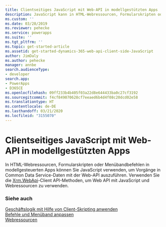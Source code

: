 ```yaml
---
title: Clientseitiges JavaScript mit Web-API in modellgestützten Apps | Microsoft Docs
description: JavaScript kann in HTML-Webressourcen, Formularskripten oder Menübandbefehlen verwendet werden, um Vorgänge in Common Data Service für Apps-Daten mit Web-API auszuführen
ms.custom: ''
ms.date: 03/28/2019
ms.reviewer: pehecke
ms.service: powerapps
ms.suite: ''
ms.tgt_pltfrm: ''
ms.topic: get-started-article
ms.assetid: get-started-dynamics-365-web-api-client-side-JavaScript
author: JimDaly
ms.author: pehecke
manager: annbe
search.audienceType:
- developer
search.app:
- PowerApps
- D365CE
ms.openlocfilehash: 09ff233b4b405f03a22d8e644433ba0c27cf3192
ms.sourcegitcommit: f4cf849070628cf7eeaed6b4d4f08c20dcd02e58
ms.translationtype: HT
ms.contentlocale: de-DE
ms.lasthandoff: 03/21/2020
ms.locfileid: "3155070"
---
```

# <a name="client-side-javascript-using-web-api-in-model-driven-apps"></a>Clientseitiges JavaScript mit Web-API in modellgestützten Apps

In HTML-Webressourcen, Formularskripten oder Menübandbefehlen in modellgesteuerten Apps können Sie JavaScript verwenden, um Vorgänge in Common Data Service-Daten mit der Web-API auszuführen. Verwenden Sie die [Xrm.WebApi](/powerapps/developer/model-driven-apps/clientapi/reference/xrm-webapi)-Client API-Methoden, um Web API mit JavaScript und Webressourcen zu verwenden.

### <a name="see-also"></a>Siehe auch
[Geschäftslogik mit Hilfe von Client-Skripting anwenden](/powerapps/developer/model-driven-apps/client-scripting)<br/>
[Befehle und Menüband anpassen](/powerapps/developer/model-driven-apps/customize-commands-ribbon)<br/>
[Webressourcen](/powerapps/developer/model-driven-apps/web-resources)

